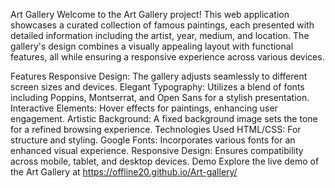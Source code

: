 Art Gallery
Welcome to the Art Gallery project! This web application showcases a curated collection of famous paintings, each presented with detailed information including the artist, year, medium, and location. The gallery's design combines a visually appealing layout with functional features, all while ensuring a responsive experience across various devices.

Features
Responsive Design: The gallery adjusts seamlessly to different screen sizes and devices.
Elegant Typography: Utilizes a blend of fonts including Poppins, Montserrat, and Open Sans for a stylish presentation.
Interactive Elements: Hover effects for paintings, enhancing user engagement.
Artistic Background: A fixed background image sets the tone for a refined browsing experience.
Technologies Used
HTML/CSS: For structure and styling.
Google Fonts: Incorporates various fonts for an enhanced visual experience.
Responsive Design: Ensures compatibility across mobile, tablet, and desktop devices.
Demo
Explore the live demo of the Art Gallery at https://offline20.github.io/Art-gallery/
